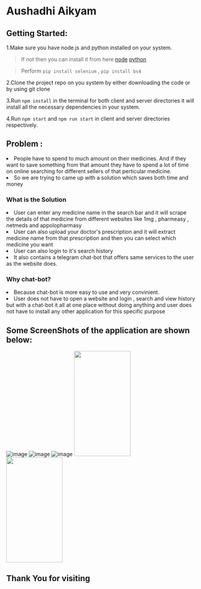 # Aushadhi Aikyam

<h2>Getting Started:</h2>
1.Make sure you have node.js and python installed on your system. 
  
>If not then you can install it from here [node](https://nodejs.org/en/) [python](https://www.python.org/downloads/)

>Perform ```pip install selenium``` , ```pip install bs4``` 

2.Clone the project repo on you system by either downloading the code or by using git clone

3.Run ```npm install``` in the terminal for both client and server directories it will install all the necessary dependencies in your system.

4.Run ```npm start``` and ```npm run start``` in client and server directories respectively.

<h2>Problem : </h2>
<li>People have to spend to much amount on their medicines. And if they want to save something from that amount they have to spend a lot of time on online searching for different sellers of that perticular medicine.
<li>So we are trying to came up with a solution which saves both time and money

<h3>What is the Solution</h3>
<li>User can enter any medicine name in the search bar and it will scrape the details of that medicine from different websites like 1mg , pharmeasy , netmeds and appolopharmasy
<li>User can also upload your doctor's prescription and it will extract medicine name from that prescription and then you can select which medicine you want
<li>User can also login to it's search history
<li>It also contains a telegram chat-bot that offers same services to the user as the website does.

<h3>Why chat-bot?</h3>
<li>Because chat-bot is more easy to use and very convinient.
<li>User does not have to open a website and login , search and view history but with a chat-bot it all at one place without doing anything and user does not have to install any other application for this specific purpose

<h2> Some ScreenShots of the application are shown below: </h2>

![image](https://user-images.githubusercontent.com/100745680/231775938-e5ca98a9-ce75-4881-8f25-690ae7503d91.png)
![image](https://user-images.githubusercontent.com/100745680/231277569-63510ea1-6d96-48a3-a46c-7b9363bb1821.png)
![image](https://user-images.githubusercontent.com/100745680/231776327-b6ff1bdf-7771-4f9d-8d24-49eaf78457d3.png)
<img src="https://user-images.githubusercontent.com/100745680/232057882-9652d4fc-d626-47b3-9492-45ff234c9a4a.jpeg" width="150" height="280"><br>
<img src="https://user-images.githubusercontent.com/100745680/232058027-b5779c48-d8a8-411a-bfaa-f1dc4ed31b21.jpeg" width="150" height="280">



<h2>Thank You for visiting</h2>
